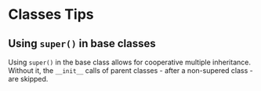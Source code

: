 # Classes Tips

## Using `super()` in base classes

Using `super()` in the base class allows for cooperative multiple inheritance. 
Without it, the `__init__` calls of parent classes - after a non-supered class - 
are skipped.